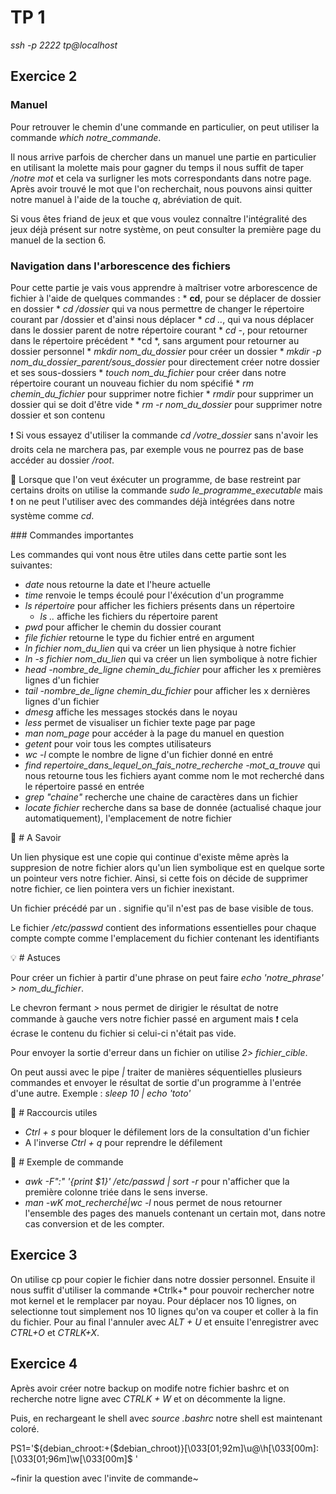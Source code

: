 
# TP 1 

*ssh -p 2222 tp@localhost*

## Exercice 2

### Manuel

Pour retrouver le chemin d'une commande en particulier, on peut utiliser la commande *which notre_commande*. 

Il nous arrive parfois de chercher dans un manuel une partie en particulier en utilisant la molette mais pour gagner du temps il nous suffit de taper */notre mot* et cela va surligner les mots correspondants dans notre page. Après avoir trouvé le mot que l'on recherchait, nous pouvons ainsi quitter notre manuel à l'aide de la touche *q*, abréviation de quit. 

Si vous êtes friand de jeux et que vous voulez connaître l'intégralité des jeux déjà présent sur notre système, on peut consulter la première page du manuel de la section 6.

### Navigation dans l'arborescence des fichiers

Pour cette partie je vais vous apprendre à maîtriser votre arborescence de fichier à l'aide de quelques commandes :
        * **cd**, pour se déplacer de dossier en dossier 
        * *cd /dossier* qui va nous permettre de changer le répertoire courant par /dossier et d'ainsi nous déplacer
        * *cd ..*, qui va nous déplacer dans le dossier parent de notre répertoire courant
        * *cd -*, pour retourner dans le répertoire précédent
        * *cd  *, sans argument pour retourner au dossier personnel
        * *mkdir nom_du_dossier* pour créer un dossier
        * *mkdir -p nom_du_dossier_parent/sous_dossier* pour directement créer notre dossier et ses sous-dossiers
        * *touch nom_du_fichier* pour créer dans notre répertoire courant un nouveau fichier du nom spécifié
        * *rm chemin_du_fichier* pour supprimer notre fichier
        * *rmdir* pour supprimer un dossier qui se doit d'être vide
        * *rm -r nom_du_dossier* pour supprimer notre dossier et son contenu
        
❗ Si vous essayez d'utiliser la commande *cd /votre_dossier* sans n'avoir les droits cela ne  marchera pas, par exemple vous ne pourrez pas de base accéder au dossier */root*.
        
🚩 Lorsque que l'on veut éxécuter un programme, de base restreint par certains droits on utilise la commande *sudo le_programme_executable* mais ❗ on ne peut l'utiliser avec des commandes déjà intégrées dans notre système comme *cd*.


### Commandes importantes

Les commandes qui vont nous être utiles dans cette partie sont les suivantes: 
   * *date* nous retourne la date et l'heure actuelle
   * *time* renvoie le temps écoulé pour l'éxécution d'un programme
   * *ls répertoire* pour afficher les fichiers présents dans un répertoire
      * *ls ..* affiche les fichiers du répertoire parent
   * *pwd* pour afficher le chemin du dossier courant
   * *file fichier* retourne le type du fichier entré en argument
   * *ln fichier nom_du_lien* qui va créer un lien physique à notre fichier 
   * *ln -s fichier nom_du_lien* qui va créer un lien symbolique à notre fichier 
   * *head -nombre_de_ligne chemin_du_fichier* pour afficher les x premières lignes d'un fichier
   * *tail -nombre_de_ligne chemin_du_fichier* pour afficher les x dernières lignes d'un fichier
   * *dmesg* affiche les messages stockés dans le noyau 
   * *less* permet de visualiser un fichier texte page par page
   * *man nom_page* pour accéder à la page du manuel en question
   * *getent* pour voir tous les comptes utilisateurs 
   * *wc -l* compte le nombre de ligne d'un fichier donné en entré
   * *find repertoire_dans_lequel_on_fais_notre_recherche -mot_a_trouve* qui nous retourne tous les fichiers ayant comme nom le mot recherché dans le répertoire passé en entrée
   * *grep "chaine"* recherche une chaine de caractères dans un fichier
   * *locate fichier* recherche dans sa base de donnée (actualisé chaque jour automatiquement), l'emplacement de notre fichier
   
   🚩 # A Savoir
   
   Un lien physique est une copie qui continue d'existe même après la suppresion de notre fichier alors qu'un lien symbolique est en quelque sorte un pointeur vers notre fichier. Ainsi, si cette fois on décide de supprimer notre fichier, ce lien pointera vers un fichier inexistant.
   
   Un fichier précédé par un . signifie qu'il n'est pas de base visible de tous.
   
   Le fichier */etc/passwd* contient des informations essentielles pour chaque compte compte comme l'emplacement du fichier contenant les identifiants
   
   💡 # Astuces 
   
   Pour créer un fichier à partir d'une phrase on peut faire *echo 'notre_phrase' > nom_du_fichier*.
   
   Le chevron fermant *>* nous permet de dirigier le résultat de notre commande à gauche vers notre fichier passé en argument mais ❗ cela écrase le contenu du fichier si celui-ci n'était pas vide.
   
   Pour envoyer la sortie d'erreur dans un fichier on utilise *2> fichier_cible*.
   
   On peut aussi avec le pipe *|* traiter de manières séquentielles plusieurs commandes et envoyer le résultat de sortie d'un programme à l'entrée d'une autre.
   Exemple : *sleep 10 | echo 'toto'*
   
   📝 # Raccourcis utiles
   
   * *Ctrl + s* pour bloquer le défilement lors de la consultation d'un fichier
   * A l'inverse *Ctrl + q* pour reprendre le défilement 

   💬 # Exemple de commande
   
   * *awk -F":" '{print $1}' /etc/passwd | sort -r* pour n'afficher que la première colonne triée dans le sens inverse.
   * *man -wK mot_recherché|wc -l* nous permet de nous retourner l'ensemble des pages des manuels contenant un certain mot, dans notre cas conversion et de les compter.
   

## Exercice 3

On utilise cp pour copier le fichier dans notre dossier personnel. Ensuite il nous suffit d'utiliser la commande *Ctrlk+\* pour pouvoir rechercher notre mot kernel et le remplacer par noyau. Pour déplacer nos 10 lignes, on selectionne tout simplement nos 10 lignes qu'on va couper et coller à la fin du fichier. Pour au final l'annuler avec *ALT + U* et ensuite l'enregistrer avec *CTRL+O* et *CTRLK+X*.

## Exercice 4

Après avoir créer notre backup on modife notre fichier bashrc et on recherche notre ligne avec *CTRLK + W* et on décommente la ligne. 

Puis, en rechargeant le shell avec *source .bashrc* notre shell est maintenant coloré.

PS1='${debian_chroot:+($debian_chroot)}\[\033[01;92m\]\u@\h\[\033[00m\]:\[\033[01;96m\]\w\[\033[00m\]\$ '

~finir la question avec l'invite de commande~ 



